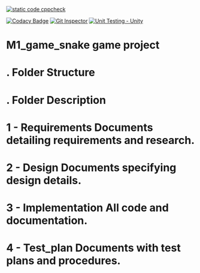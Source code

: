 [![static code cppcheck](https://github.com/sridi17/M1_game_snake-game-project/actions/workflows/cppcheck.yml/badge.svg)](https://github.com/sridi17/M1_game_snake-game-project/actions/workflows/cppcheck.yml)

[![Codacy Badge](https://app.codacy.com/project/badge/Grade/519bd5ae0d4a4dbba432b7c847d098dd)](https://www.codacy.com/gh/sridi17/M1_game_snake-game-project/dashboard?utm_source=github.com&amp;utm_medium=referral&amp;utm_content=sridi17/M1_game_snake-game-project&amp;utm_campaign=Badge_Grade)
[![Git Inspector](https://github.com/sridi17/M1_game_snake-game-project/actions/workflows/Git_Inspector.yml/badge.svg)](https://github.com/sridi17/M1_game_snake-game-project/actions/workflows/Git_Inspector.yml)
[![Unit Testing - Unity](https://github.com/sridi17/M1_game_snake-game-project/actions/workflows/unity.yml/badge.svg)](https://github.com/sridi17/M1_game_snake-game-project/actions/workflows/unity.yml)


# M1_game_snake game project


# . Folder Structure #
# . Folder Description #
# 1 - Requirements Documents detailing requirements and research. #
# 2 - Design Documents specifying design details. #
# 3 - Implementation All code and documentation. #
# 4 - Test_plan Documents with test plans and procedures. #

